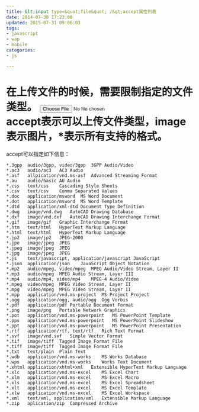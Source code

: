 ```yaml
---
title: &lt;input type=&quot;file&quot; /&gt;accept属性列表
date: 2014-07-30 17:23:00
updated: 2015-07-31 09:06:03
tags: 
- javascript
- wap
- mobile
categories: 
- js

---
```

  在上传文件的时候，需要限制指定的文件类型。
    <input type="file" accept="image/*" />   
    accept表示可以上传文件类型，image表示图片，*表示所有支持的格式。
=============================================================================
accept可以指定如下信息：


<!--more-->


    *.3gpp	audio/3gpp, video/3gpp	3GPP Audio/Video
    *.ac3	audio/ac3	AC3 Audio
    *.asf	allpication/vnd.ms-asf	Advanced Streaming Format
    *.au	audio/basic	AU Audio
    *.css	text/css	Cascading Style Sheets
    *.csv	text/csv	Comma Separated Values
    *.doc	application/msword	MS Word Document
    *.dot	application/msword	MS Word Template
    *.dtd	application/xml-dtd	Document Type Definition
    *.dwg	image/vnd.dwg	AutoCAD Drawing Database
    *.dxf	image/vnd.dxf	AutoCAD Drawing Interchange Format
    *.gif	image/gif	Graphic Interchange Format
    *.htm	text/html	HyperText Markup Language
    *.html	text/html	HyperText Markup Language
    *.jp2	image/jp2	JPEG-2000
    *.jpe	image/jpeg	JPEG
    *.jpeg	image/jpeg	JPEG
    *.jpg	image/jpeg	JPEG
    *.js	text/javascript, application/javascript	JavaScript
    *.json	application/json	JavaScript Object Notation
    *.mp2	audio/mpeg, video/mpeg	MPEG Audio/Video Stream, Layer II
    *.mp3	audio/mpeg	MPEG Audio Stream, Layer III
    *.mp4	audio/mp4, video/mp4	MPEG-4 Audio/Video
    *.mpeg	video/mpeg	MPEG Video Stream, Layer II
    *.mpg	video/mpeg	MPEG Video Stream, Layer II
    *.mpp	application/vnd.ms-project	MS Project Project
    *.ogg	application/ogg, audio/ogg	Ogg Vorbis
    *.pdf	application/pdf	Portable Document Format
    *.png	image/png	Portable Network Graphics
    *.pot	application/vnd.ms-powerpoint	MS PowerPoint Template
    *.pps	application/vnd.ms-powerpoint	MS PowerPoint Slideshow
    *.ppt	application/vnd.ms-powerpoint	MS PowerPoint Presentation
    *.rtf	application/rtf, text/rtf	Rich Text Format
    *.svf	image/vnd.svf	Simple Vector Format
    *.tif	image/tiff	Tagged Image Format File
    *.tiff	image/tiff	Tagged Image Format File
    *.txt	text/plain	Plain Text
    *.wdb	application/vnd.ms-works	MS Works Database
    *.wps	application/vnd.ms-works	Works Text Document
    *.xhtml	application/xhtml+xml	Extensible HyperText Markup Language
    *.xlc	application/vnd.ms-excel	MS Excel Chart
    *.xlm	application/vnd.ms-excel	MS Excel Macro
    *.xls	application/vnd.ms-excel	MS Excel Spreadsheet
    *.xlt	application/vnd.ms-excel	MS Excel Template
    *.xlw	application/vnd.ms-excel	MS Excel Workspace
    *.xml	text/xml, application/xml	Extensible Markup Language
    *.zip	aplication/zip	Compressed Archive